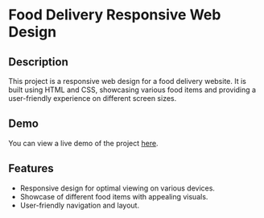 # Food Delivery Responsive Web Design

## Description

This project is a responsive web design for a food delivery website. It is built using HTML and CSS, showcasing various food items and providing a user-friendly experience on different screen sizes.

## Demo

You can view a live demo of the project [here](https://sidd444.github.io/f2-contest-2/).

## Features

- Responsive design for optimal viewing on various devices.
- Showcase of different food items with appealing visuals.
- User-friendly navigation and layout.


